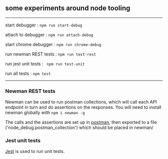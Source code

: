 ## some experiments around node tooling
---
start debugger : ``` npm run start-debug ```

attach to debugger : ``` npm run attach-debug ```

start chrome debugger : ``` npm run chrome-debug ```

run newman REST tests : ``` npm run test-rest ```

run jest unit tests : ``` npm run test-unit```

run all tests : ``` npm test ```

---

### Newman REST tests

Newman can be used to run postman collections, which will call each API endpoint in turn and do assertions on the responses. You will need to install newman globally with ``` npm i newman -g ```

The calls and the assertions are set up in [postman](https://www.getpostman.com/), then exported to a file ('node_debug.postman_collection') which should be placed in newman/

### Jest unit tests

[Jest](https://www.npmjs.com/package/jest-cli) is used to run unit tests.
